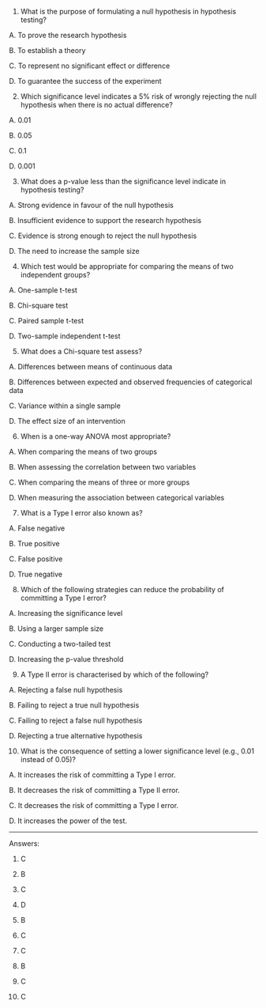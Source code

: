1. What is the purpose of formulating a null hypothesis in hypothesis testing?

 A. To prove the research hypothesis

 B. To establish a theory

 C. To represent no significant effect or difference

 D. To guarantee the success of the experiment



2. Which significance level indicates a 5% risk of wrongly rejecting the null hypothesis when there is no actual difference?

 A. 0.01

 B. 0.05

 C. 0.1

 D. 0.001



3. What does a p-value less than the significance level indicate in hypothesis testing?

 A. Strong evidence in favour of the null hypothesis

 B. Insufficient evidence to support the research hypothesis

 C. Evidence is strong enough to reject the null hypothesis

 D. The need to increase the sample size



4. Which test would be appropriate for comparing the means of two independent groups?

 A. One-sample t-test

 B. Chi-square test

 C. Paired sample t-test

 D. Two-sample independent t-test



5. What does a Chi-square test assess?

 A. Differences between means of continuous data

 B. Differences between expected and observed frequencies of categorical data

 C. Variance within a single sample

 D. The effect size of an intervention



6. When is a one-way ANOVA most appropriate?

 A. When comparing the means of two groups

 B. When assessing the correlation between two variables

 C. When comparing the means of three or more groups

 D. When measuring the association between categorical variables



7. What is a Type I error also known as?

 A. False negative

 B. True positive

 C. False positive

 D. True negative



8. Which of the following strategies can reduce the probability of committing a Type I error?

 A. Increasing the significance level

 B. Using a larger sample size

 C. Conducting a two-tailed test

 D. Increasing the p-value threshold



9. A Type II error is characterised by which of the following?

 A. Rejecting a false null hypothesis

 B. Failing to reject a true null hypothesis

 C. Failing to reject a false null hypothesis

 D. Rejecting a true alternative hypothesis



10. What is the consequence of setting a lower significance level (e.g., 0.01 instead of 0.05)?

 A. It increases the risk of committing a Type I error.

 B. It decreases the risk of committing a Type II error.

 C. It decreases the risk of committing a Type I error.

 D. It increases the power of the test.


---


Answers:



1. C

2. B

3. C

4. D

5. B

6. C

7. C

8. B

9. C

10. C

